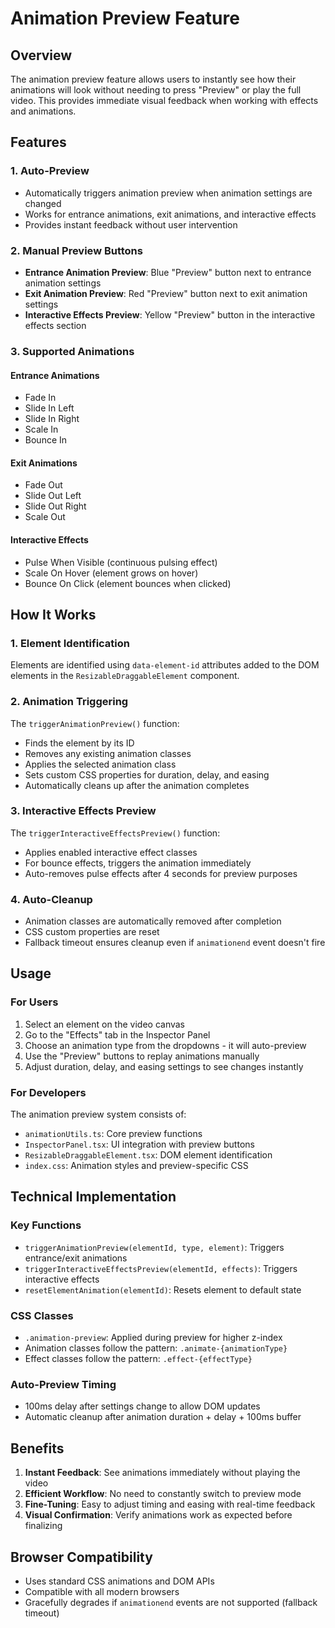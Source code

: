 # Animation Preview Feature

## Overview
The animation preview feature allows users to instantly see how their animations will look without needing to press "Preview" or play the full video. This provides immediate visual feedback when working with effects and animations.

## Features

### 1. Auto-Preview
- Automatically triggers animation preview when animation settings are changed
- Works for entrance animations, exit animations, and interactive effects
- Provides instant feedback without user intervention

### 2. Manual Preview Buttons
- **Entrance Animation Preview**: Blue "Preview" button next to entrance animation settings
- **Exit Animation Preview**: Red "Preview" button next to exit animation settings  
- **Interactive Effects Preview**: Yellow "Preview" button in the interactive effects section

### 3. Supported Animations

#### Entrance Animations
- Fade In
- Slide In Left
- Slide In Right
- Scale In
- Bounce In

#### Exit Animations  
- Fade Out
- Slide Out Left
- Slide Out Right
- Scale Out

#### Interactive Effects
- Pulse When Visible (continuous pulsing effect)
- Scale On Hover (element grows on hover)
- Bounce On Click (element bounces when clicked)

## How It Works

### 1. Element Identification
Elements are identified using `data-element-id` attributes added to the DOM elements in the `ResizableDraggableElement` component.

### 2. Animation Triggering
The `triggerAnimationPreview()` function:
- Finds the element by its ID
- Removes any existing animation classes
- Applies the selected animation class
- Sets custom CSS properties for duration, delay, and easing
- Automatically cleans up after the animation completes

### 3. Interactive Effects Preview
The `triggerInteractiveEffectsPreview()` function:
- Applies enabled interactive effect classes
- For bounce effects, triggers the animation immediately
- Auto-removes pulse effects after 4 seconds for preview purposes

### 4. Auto-Cleanup
- Animation classes are automatically removed after completion
- CSS custom properties are reset
- Fallback timeout ensures cleanup even if `animationend` event doesn't fire

## Usage

### For Users
1. Select an element on the video canvas
2. Go to the "Effects" tab in the Inspector Panel
3. Choose an animation type from the dropdowns - it will auto-preview
4. Use the "Preview" buttons to replay animations manually
5. Adjust duration, delay, and easing settings to see changes instantly

### For Developers
The animation preview system consists of:

- `animationUtils.ts`: Core preview functions
- `InspectorPanel.tsx`: UI integration with preview buttons
- `ResizableDraggableElement.tsx`: DOM element identification
- `index.css`: Animation styles and preview-specific CSS

## Technical Implementation

### Key Functions
- `triggerAnimationPreview(elementId, type, element)`: Triggers entrance/exit animations
- `triggerInteractiveEffectsPreview(elementId, effects)`: Triggers interactive effects
- `resetElementAnimation(elementId)`: Resets element to default state

### CSS Classes
- `.animation-preview`: Applied during preview for higher z-index
- Animation classes follow the pattern: `.animate-{animationType}`
- Effect classes follow the pattern: `.effect-{effectType}`

### Auto-Preview Timing
- 100ms delay after settings change to allow DOM updates
- Automatic cleanup after animation duration + delay + 100ms buffer

## Benefits

1. **Instant Feedback**: See animations immediately without playing the video
2. **Efficient Workflow**: No need to constantly switch to preview mode
3. **Fine-Tuning**: Easy to adjust timing and easing with real-time feedback
4. **Visual Confirmation**: Verify animations work as expected before finalizing

## Browser Compatibility
- Uses standard CSS animations and DOM APIs
- Compatible with all modern browsers
- Gracefully degrades if `animationend` events are not supported (fallback timeout)
